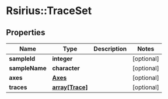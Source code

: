 # Rsirius::TraceSet


## Properties
Name | Type | Description | Notes
------------ | ------------- | ------------- | -------------
**sampleId** | **integer** |  | [optional] 
**sampleName** | **character** |  | [optional] 
**axes** | [**Axes**](Axes.md) |  | [optional] 
**traces** | [**array[Trace]**](Trace.md) |  | [optional] 


